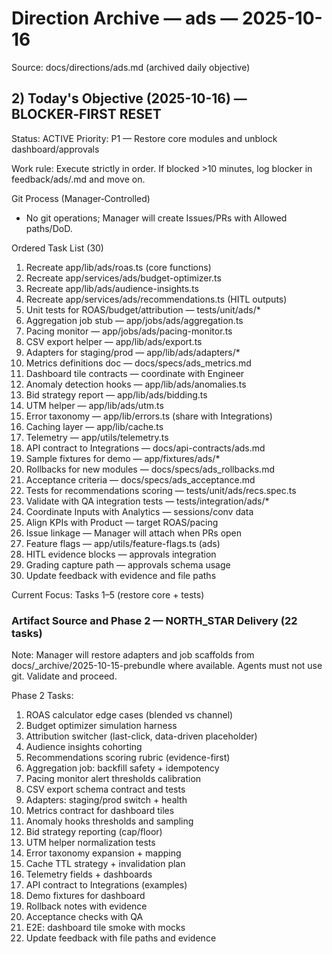 # Direction Archive — ads — 2025-10-16

Source: docs/directions/ads.md (archived daily objective)

## 2) Today's Objective (2025-10-16) — BLOCKER‑FIRST RESET

Status: ACTIVE
Priority: P1 — Restore core modules and unblock dashboard/approvals

Work rule: Execute strictly in order. If blocked >10 minutes, log blocker in feedback/ads/<today>.md and move on.

Git Process (Manager‑Controlled)
- No git operations; Manager will create Issues/PRs with Allowed paths/DoD.

Ordered Task List (30)
1) Recreate app/lib/ads/roas.ts (core functions)
2) Recreate app/services/ads/budget-optimizer.ts
3) Recreate app/lib/ads/audience-insights.ts
4) Recreate app/services/ads/recommendations.ts (HITL outputs)
5) Unit tests for ROAS/budget/attribution — tests/unit/ads/*
6) Aggregation job stub — app/jobs/ads/aggregation.ts
7) Pacing monitor — app/jobs/ads/pacing-monitor.ts
8) CSV export helper — app/lib/ads/export.ts
9) Adapters for staging/prod — app/lib/ads/adapters/*
10) Metrics definitions doc — docs/specs/ads_metrics.md
11) Dashboard tile contracts — coordinate with Engineer
12) Anomaly detection hooks — app/lib/ads/anomalies.ts
13) Bid strategy report — app/lib/ads/bidding.ts
14) UTM helper — app/lib/ads/utm.ts
15) Error taxonomy — app/lib/errors.ts (share with Integrations)
16) Caching layer — app/lib/cache.ts
17) Telemetry — app/utils/telemetry.ts
18) API contract to Integrations — docs/api-contracts/ads.md
19) Sample fixtures for demo — app/fixtures/ads/*
20) Rollbacks for new modules — docs/specs/ads_rollbacks.md
21) Acceptance criteria — docs/specs/ads_acceptance.md
22) Tests for recommendations scoring — tests/unit/ads/recs.spec.ts
23) Validate with QA integration tests — tests/integration/ads/*
24) Coordinate Inputs with Analytics — sessions/conv data
25) Align KPIs with Product — target ROAS/pacing
26) Issue linkage — Manager will attach when PRs open
27) Feature flags — app/utils/feature-flags.ts (ads)
28) HITL evidence blocks — approvals integration
29) Grading capture path — approvals schema usage
30) Update feedback with evidence and file paths

Current Focus: Tasks 1–5 (restore core + tests)

### Artifact Source and Phase 2 — NORTH_STAR Delivery (22 tasks)
Note: Manager will restore adapters and job scaffolds from docs/_archive/2025-10-15-prebundle where available. Agents must not use git. Validate and proceed.

Phase 2 Tasks:
1) ROAS calculator edge cases (blended vs channel)
2) Budget optimizer simulation harness
3) Attribution switcher (last-click, data-driven placeholder)
4) Audience insights cohorting
5) Recommendations scoring rubric (evidence-first)
6) Aggregation job: backfill safety + idempotency
7) Pacing monitor alert thresholds calibration
8) CSV export schema contract and tests
9) Adapters: staging/prod switch + health
10) Metrics contract for dashboard tiles
11) Anomaly hooks thresholds and sampling
12) Bid strategy reporting (cap/floor)
13) UTM helper normalization tests
14) Error taxonomy expansion + mapping
15) Cache TTL strategy + invalidation plan
16) Telemetry fields + dashboards
17) API contract to Integrations (examples)
18) Demo fixtures for dashboard
19) Rollback notes with evidence
20) Acceptance checks with QA
21) E2E: dashboard tile smoke with mocks
22) Update feedback with file paths and evidence

